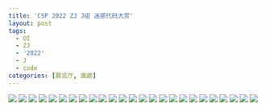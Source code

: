 ```yaml
---
title: 'CSP 2022 ZJ J组 迷惑代码大赏'
layout: post
tags:
  - OI
  - ZJ
  - '2022'
  - J
  - code
categories: [展览厅, 画廊]
---
```

![](https://s2.loli.net/2022/10/30/W25svDIbOxRQCyX.png)
![](https://s2.loli.net/2022/10/30/7WHvfXqeuAl6RiU.png)
![](https://s2.loli.net/2022/10/30/2ZGczq3aC1bVp7M.png)
![](https://s2.loli.net/2022/10/30/pC7WtmGRNI5Mn4f.png)
![](https://s2.loli.net/2022/10/30/wQoOtD8TiCV9dSP.png)
![](https://s2.loli.net/2022/10/30/zO9sygpaQHEwDh4.png)
![](https://s2.loli.net/2022/10/30/mCgDxQnjIVhq8zE.png)
![](https://s2.loli.net/2022/10/30/OBLYC4MADHiNcX2.png)
![](https://s2.loli.net/2022/10/30/2kRg1X6T4ftG3no.png)
![](https://s2.loli.net/2022/10/30/sOeAbNFmugc4PVC.png)
![](https://s2.loli.net/2022/10/30/wVLxnq3J9koAy6M.png)
![](https://s2.loli.net/2022/10/30/pb1ujWPSwKMlcnQ.png)
![](https://s2.loli.net/2022/10/30/mpiHJT5LgBfk1zV.png)
![](https://s2.loli.net/2022/10/30/u2ZgEVkURqYNnwt.png)
![](https://s2.loli.net/2022/10/30/e3r6MhSENWtLiHn.png)
![](https://s2.loli.net/2022/10/30/dneWYSyfUbwrIks.png)
![](https://s2.loli.net/2022/10/30/gYXKe8HNORWGivE.png)
![](https://s2.loli.net/2022/10/30/CtiEGefLM6ucgbD.png)
![](https://s2.loli.net/2022/10/30/ueaflZtUKFsE9Qm.png)
![](https://s2.loli.net/2022/10/30/2FxcgrRCAUOKs4Q.png)
![](https://s2.loli.net/2022/10/30/ARYoleIhkZJ6Lgj.png)
![](https://s2.loli.net/2022/10/30/SDtcdBoPEuJ1mnf.png)
![](https://s2.loli.net/2022/10/30/sM8SZ1cuC5nVRax.png)
![](https://s2.loli.net/2022/10/30/WTRGH8nbikjdQ9N.png)
![](https://s2.loli.net/2022/10/30/iDdVoQWHvfR7PKu.png)